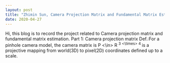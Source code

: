 ```yaml
---
layout: post
title: "Zhimin Sun, Camera Projection Matrix and Fundamental Matrix Estimation with RANSAC"
date: 2020-04-27
---
```


Hi, this blog is to record the project related to Camera projection matrix and fundamental matrix estimation.
Part 1: Camera projection matrix
Def.:For a pinhole camera model, the camera matrix is P <\in> R <sup>3 <\times> 4 </sup> is a projective mapping from world(3D) to pixel(2D) coordinates defined up to a scale.
